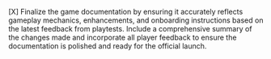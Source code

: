 [X] Finalize the game documentation by ensuring it accurately reflects gameplay mechanics, enhancements, and onboarding instructions based on the latest feedback from playtests. Include a comprehensive summary of the changes made and incorporate all player feedback to ensure the documentation is polished and ready for the official launch.